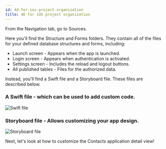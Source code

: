```yaml
---
id: 4d-for-ios-project-organization
title: 4D for iOS project organization
---
```


From the Navigation tab, go to Sources.

Here you'll find the Structure and Forms folders. They contain all of the files for your defined database structures and forms, including:

* Launch screen - Appears when the app is launched.
* Login screen - Appears when authentication is activated.
* Settings screen - Includes the reload and logout buttons.
* All published tables - Files for the authorized data.

Instead, you'll find a Swift file and a Storyboard file. These files are described below. 

### A Swift file - which can be used to add custom code.

![Swift file](assets/en/customize-with-xcode/swift-file-Xcode-4D-for-iOS.png)

### Storyboard file - Allows customizing your app design.

![Storyboard file](assets/en/customize-with-xcode/storyboard-file-Xcode-4D-for-iOS.png)

Next, let's look at how to customize the Contacts application detail view!

